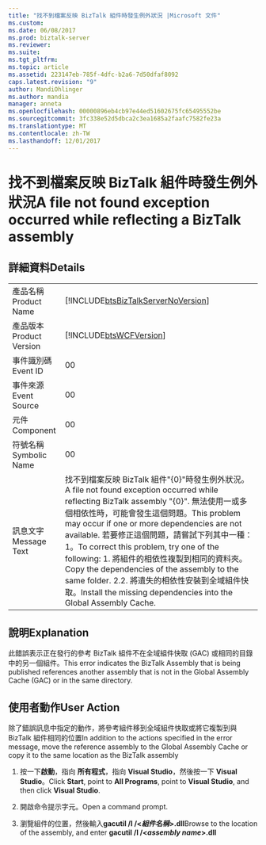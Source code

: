 ```yaml
---
title: "找不到檔案反映 BizTalk 組件時發生例外狀況 |Microsoft 文件"
ms.custom: 
ms.date: 06/08/2017
ms.prod: biztalk-server
ms.reviewer: 
ms.suite: 
ms.tgt_pltfrm: 
ms.topic: article
ms.assetid: 223147eb-785f-4dfc-b2a6-7d50dfaf8092
caps.latest.revision: "9"
author: MandiOhlinger
ms.author: mandia
manager: anneta
ms.openlocfilehash: 00000896eb4cb97e44ed51602675fc65495552be
ms.sourcegitcommit: 3fc338e52d5dbca2c3ea1685a2faafc7582fe23a
ms.translationtype: MT
ms.contentlocale: zh-TW
ms.lasthandoff: 12/01/2017
---
```

# <a name="a-file-not-found-exception-occurred-while-reflecting-a-biztalk-assembly"></a><span data-ttu-id="15c84-102">找不到檔案反映 BizTalk 組件時發生例外狀況</span><span class="sxs-lookup"><span data-stu-id="15c84-102">A file not found exception occurred while reflecting a BizTalk assembly</span></span>
## <a name="details"></a><span data-ttu-id="15c84-103">詳細資料</span><span class="sxs-lookup"><span data-stu-id="15c84-103">Details</span></span>  
  
|||  
|-|-|  
|<span data-ttu-id="15c84-104">產品名稱</span><span class="sxs-lookup"><span data-stu-id="15c84-104">Product Name</span></span>|[!INCLUDE[btsBizTalkServerNoVersion](../includes/btsbiztalkservernoversion-md.md)]|  
|<span data-ttu-id="15c84-105">產品版本</span><span class="sxs-lookup"><span data-stu-id="15c84-105">Product Version</span></span>|[!INCLUDE[btsWCFVersion](../includes/btswcfversion-md.md)]|  
|<span data-ttu-id="15c84-106">事件識別碼</span><span class="sxs-lookup"><span data-stu-id="15c84-106">Event ID</span></span>|<span data-ttu-id="15c84-107">0</span><span class="sxs-lookup"><span data-stu-id="15c84-107">0</span></span>|  
|<span data-ttu-id="15c84-108">事件來源</span><span class="sxs-lookup"><span data-stu-id="15c84-108">Event Source</span></span>|<span data-ttu-id="15c84-109">0</span><span class="sxs-lookup"><span data-stu-id="15c84-109">0</span></span>|  
|<span data-ttu-id="15c84-110">元件</span><span class="sxs-lookup"><span data-stu-id="15c84-110">Component</span></span>|<span data-ttu-id="15c84-111">0</span><span class="sxs-lookup"><span data-stu-id="15c84-111">0</span></span>|  
|<span data-ttu-id="15c84-112">符號名稱</span><span class="sxs-lookup"><span data-stu-id="15c84-112">Symbolic Name</span></span>|<span data-ttu-id="15c84-113">0</span><span class="sxs-lookup"><span data-stu-id="15c84-113">0</span></span>|  
|<span data-ttu-id="15c84-114">訊息文字</span><span class="sxs-lookup"><span data-stu-id="15c84-114">Message Text</span></span>|<span data-ttu-id="15c84-115">找不到檔案反映 BizTalk 組件"{0}"時發生例外狀況。</span><span class="sxs-lookup"><span data-stu-id="15c84-115">A file not found exception occurred while reflecting BizTalk assembly "{0}".</span></span> <span data-ttu-id="15c84-116">無法使用一或多個相依性時，可能會發生這個問題。</span><span class="sxs-lookup"><span data-stu-id="15c84-116">This problem may occur if one or more dependencies are not available.</span></span> <span data-ttu-id="15c84-117">若要修正這個問題，請嘗試下列其中一種： 1。</span><span class="sxs-lookup"><span data-stu-id="15c84-117">To correct this problem, try one of the following: 1.</span></span> <span data-ttu-id="15c84-118">將組件的相依性複製到相同的資料夾。</span><span class="sxs-lookup"><span data-stu-id="15c84-118">Copy the dependencies of the assembly to the same folder.</span></span> <span data-ttu-id="15c84-119">2.</span><span class="sxs-lookup"><span data-stu-id="15c84-119">2.</span></span> <span data-ttu-id="15c84-120">將遺失的相依性安裝到全域組件快取。</span><span class="sxs-lookup"><span data-stu-id="15c84-120">Install the missing dependencies into the Global Assembly Cache.</span></span>|  
  
## <a name="explanation"></a><span data-ttu-id="15c84-121">說明</span><span class="sxs-lookup"><span data-stu-id="15c84-121">Explanation</span></span>  
 <span data-ttu-id="15c84-122">此錯誤表示正在發行的參考 BizTalk 組件不在全域組件快取 (GAC) 或相同的目錄中的另一個組件。</span><span class="sxs-lookup"><span data-stu-id="15c84-122">This error indicates the BizTalk Assembly that is being published references another assembly that is not in the Global Assembly Cache (GAC) or in the same directory.</span></span>  
  
## <a name="user-action"></a><span data-ttu-id="15c84-123">使用者動作</span><span class="sxs-lookup"><span data-stu-id="15c84-123">User Action</span></span>  
 <span data-ttu-id="15c84-124">除了錯誤訊息中指定的動作，將參考組件移到全域組件快取或將它複製到與 BizTalk 組件相同的位置</span><span class="sxs-lookup"><span data-stu-id="15c84-124">In addition to the actions specified in the error message, move the reference assembly to the Global Assembly Cache or copy it to the same location as the BizTalk assembly</span></span>  
  
1.  <span data-ttu-id="15c84-125">按一下**啟動**，指向 **所有程式**，指向  **Visual Studio**，然後按一下  **Visual Studio**。</span><span class="sxs-lookup"><span data-stu-id="15c84-125">Click **Start**, point to **All Programs**, point to **Visual Studio**, and then click **Visual Studio**.</span></span>  
  
2.  <span data-ttu-id="15c84-126">開啟命令提示字元。</span><span class="sxs-lookup"><span data-stu-id="15c84-126">Open a command prompt.</span></span>  
  
3.  <span data-ttu-id="15c84-127">瀏覽組件的位置，然後輸入**gacutil /I /\<***組件名稱***\>.dll**</span><span class="sxs-lookup"><span data-stu-id="15c84-127">Browse to the location of the assembly, and enter **gacutil /I /\<***assembly name***\>.dll**</span></span>